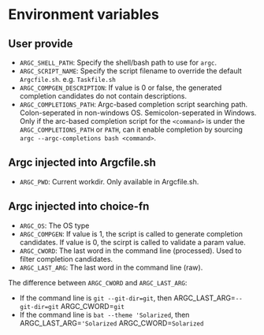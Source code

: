 # Environment variables

## User provide

- `ARGC_SHELL_PATH`: Specify the shell/bash path to use for `argc`.
- `ARGC_SCRIPT_NAME`: Specify the script filename to override the default `Argcfile.sh`. e.g. `Taskfile.sh`
- `ARGC_COMPGEN_DESCRIPTION`: If value is 0 or false, the generated completion candidates do not contain descriptions.
- `ARGC_COMPLETIONS_PATH`: Argc-based completion script searching path.
                           Colon-seperated in non-windows OS. Semicolon-seperated in Windows.
                           Only if the arc-based completion script for the `<command>` is under the `ARGC_COMPLETIONS_PATH` or `PATH`, can it enable completion by sourcing `argc --argc-completions bash <command>`.

## Argc injected into Argcfile.sh

- `ARGC_PWD`: Current workdir. Only available in Argcfile.sh.

## Argc injected into choice-fn

- `ARGC_OS`: The OS type
- `ARGC_COMPGEN`: If value is 1, the script is called to generate completion candidates.
                  If value is 0, the scirpt is called to validate a param value.
- `ARGC_CWORD`: The last word in the command line (processed). Used to filter completion candidates.
- `ARGC_LAST_ARG`: The last word in the command line (raw).

The difference between `ARGC_CWORD` and `ARGC_LAST_ARG`:
- If the command line is `git --git-dir=git`, then ARGC_LAST_ARG=`--git-dir=git` ARGC_CWORD=`git`
- If the command line is `bat --theme 'Solarized`, then ARGC_LAST_ARG=`'Solarized` ARGC_CWORD=`Solarized`
